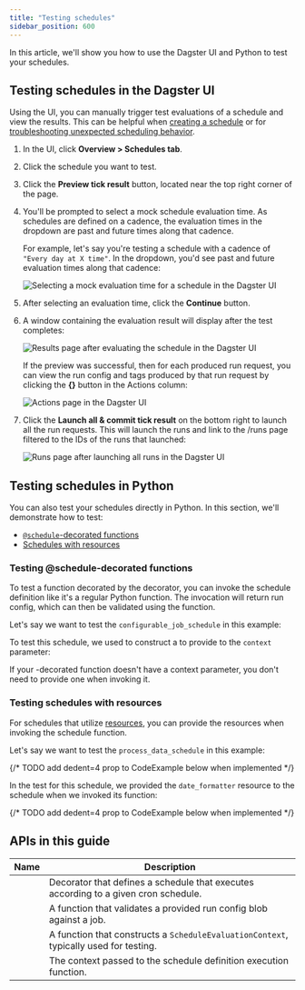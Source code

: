 ```yaml
---
title: "Testing schedules"
sidebar_position: 600
---
```


In this article, we'll show you how to use the Dagster UI and Python to test your schedules.

## Testing schedules in the Dagster UI

Using the UI, you can manually trigger test evaluations of a schedule and view the results. This can be helpful when [creating a schedule](/guides/automate/schedules/defining-schedules) or for [troubleshooting unexpected scheduling behavior](/guides/automate/schedules/troubleshooting-schedules).

1. In the UI, click **Overview > Schedules tab**.

2. Click the schedule you want to test.

3. Click the **Preview tick result** button, located near the top right corner of the page.

4. You'll be prompted to select a mock schedule evaluation time. As schedules are defined on a cadence, the evaluation times in the dropdown are past and future times along that cadence.

    For example, let's say you're testing a schedule with a cadence of `"Every day at X time"`. In the dropdown, you'd see past and future evaluation times along that cadence:

    ![Selecting a mock evaluation time for a schedule in the Dagster UI](/images/guides/automate/schedules/testing-select-timestamp-page.png)

5. After selecting an evaluation time, click the **Continue** button.

6. A window containing the evaluation result will display after the test completes:

    ![Results page after evaluating the schedule in the Dagster UI](/images/concepts/partitions-schedules-sensors/schedules/testing-result-page.png)

    If the preview was successful, then for each produced run request, you can view the run config and tags produced by that run request by clicking the **{}** button in the Actions column:

    ![Actions page in the Dagster UI](/images/concepts/partitions-schedules-sensors/schedules/testing-actions-page.png)

7. Click the **Launch all & commit tick result** on the bottom right to launch all the run requests. This will launch the runs and link to the /runs page filtered to the IDs of the runs that launched:

    ![Runs page after launching all runs in the Dagster UI](/images/concepts/partitions-schedules-sensors/schedules/testing-launched-runs-page.png)

## Testing schedules in Python

You can also test your schedules directly in Python. In this section, we'll demonstrate how to test:

- [`@schedule`-decorated functions](#testing-schedule-decorated-functions)
- [Schedules with resources](#testing-schedules-with-resources)

### Testing @schedule-decorated functions

To test a function decorated by the <PyObject section="schedules-sensors" module="dagster" object="schedule" decorator /> decorator, you can invoke the schedule definition like it's a regular Python function. The invocation will return run config, which can then be validated using the <PyObject section="execution" module="dagster" object="validate_run_config" /> function.

Let's say we want to test the `configurable_job_schedule` in this example:

<CodeExample path="docs_snippets/docs_snippets/concepts/partitions_schedules_sensors/schedules/schedules.py" startAfter="start_run_config_schedule" endBefore="end_run_config_schedule" />

To test this schedule, we used <PyObject section="schedules-sensors" module="dagster" object="build_schedule_context" /> to construct a <PyObject section="schedules-sensors" module="dagster" object="ScheduleEvaluationContext" /> to provide to the `context` parameter:

<CodeExample path="docs_snippets/docs_snippets/concepts/partitions_schedules_sensors/schedules/schedule_examples.py" startAfter="start_test_cron_schedule_context" endBefore="end_test_cron_schedule_context" />

If your <PyObject section="schedules-sensors" module="dagster" object="schedule" decorator />-decorated function doesn't have a context parameter, you don't need to provide one when invoking it.

### Testing schedules with resources

For schedules that utilize [resources](/guides/build/external-resources), you can provide the resources when invoking the schedule function.

Let's say we want to test the `process_data_schedule` in this example:

{/* TODO add dedent=4 prop to CodeExample below when implemented */}
<CodeExample path="docs_snippets/docs_snippets/concepts/resources/pythonic_resources.py" startAfter="start_new_resource_on_schedule" endBefore="end_new_resource_on_schedule" />

In the test for this schedule, we provided the `date_formatter` resource to the schedule when we invoked its function:

{/* TODO add dedent=4 prop to CodeExample below when implemented */}
<CodeExample path="docs_snippets/docs_snippets/concepts/resources/pythonic_resources.py" startAfter="start_test_resource_on_schedule" endBefore="end_test_resource_on_schedule" />

## APIs in this guide

| Name                                            | Description                                                                           |
| ----------------------------------------------- | ------------------------------------------------------------------------------------- |
| <PyObject section="schedules-sensors" module="dagster" object="schedule" decorator />        | Decorator that defines a schedule that executes according to a given cron schedule.   |
| <PyObject section="execution" module="dagster" object="validate_run_config" />       | A function that validates a provided run config blob against a job.                   |
| <PyObject section="schedules-sensors" module="dagster" object="build_schedule_context" />    | A function that constructs a `ScheduleEvaluationContext`, typically used for testing. |
| <PyObject section="schedules-sensors" module="dagster" object="ScheduleEvaluationContext" /> | The context passed to the schedule definition execution function.                     |
